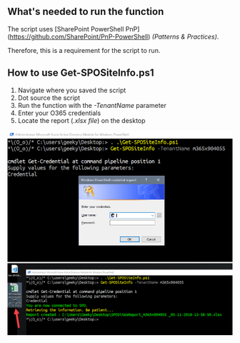 ## What's needed to run the function

The script uses [SharePoint PowerShell PnP] (https://github.com/SharePoint/PnP-PowerShell) *(Patterns & Practices)*.

Therefore, this is a requirement for the script to run.



## How to use Get-SPOSiteInfo.ps1

1. Navigate where you saved the script
2. Dot source the script
3. Run the function with the *-TenantName* parameter
4. Enter your O365 credentials
5. Locate the report (*.xlsx file*) on the desktop


![Run script and creds](screenshots/Get-SPOSiteInfo_1.png)
![Run script and creds](screenshots/Get-SPOSiteInfo_2.png)

